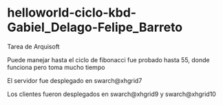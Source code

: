 # helloworld-ciclo-kbd-Gabiel_Delago-Felipe_Barreto
Tarea de Arquisoft

Puede manejar hasta el ciclo de fibonacci fue probado hasta 55, donde funciona pero toma mucho tiempo

El servidor fue desplegado en swarch@xhgrid7 

Los clientes fueron desplegados en swarch@xhgrid9 y swarch@xhgrid10
